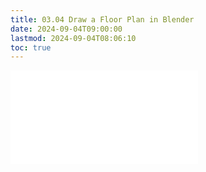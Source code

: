 ```yaml
---
title: 03.04 Draw a Floor Plan in Blender
date: 2024-09-04T09:00:00
lastmod: 2024-09-04T08:06:10
toc: true
---
```


![Link to included file contents](../../../../3d-modeling/blender/draw-a-floor-plan-blender.md)
